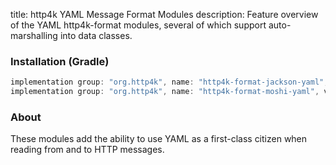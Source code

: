 title: http4k YAML Message Format Modules
description: Feature overview of the YAML http4k-format modules, several of which support auto-marshalling into data classes.

### Installation (Gradle)

```groovy
implementation group: "org.http4k", name: "http4k-format-jackson-yaml", version: "4.32.0.0"
implementation group: "org.http4k", name: "http4k-format-moshi-yaml", version: "4.32.0.0"
```

### About
These modules add the ability to use YAML as a first-class citizen when reading from and to HTTP messages. 

[http4k]: https://http4k.org
